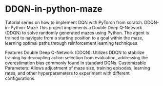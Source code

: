 # DDQN-in-python-maze
Tutorial series on how to implement DQN with PyTorch from scratch.
DDQN-in-Python-Maze
This project implements a Double Deep Q-Network (DDQN) to solve randomly generated mazes using Python. The agent is trained to navigate from a starting position to a goal within the maze, learning optimal paths through reinforcement learning techniques.

Features
Double Deep Q-Network (DDQN): Utilizes DDQN to stabilize training by decoupling action selection from evaluation, addressing the overestimation bias commonly found in standard DQNs.
Customizable Parameters: Allows adjustment of maze size, training episodes, learning rates, and other hyperparameters to experiment with different configurations.
